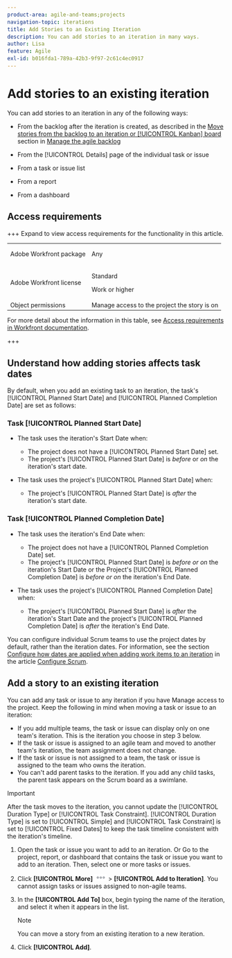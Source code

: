 ```yaml
---
product-area: agile-and-teams;projects
navigation-topic: iterations
title: Add Stories to an Existing Iteration
description: You can add stories to an iteration in many ways.
author: Lisa
feature: Agile
exl-id: b016fda1-789a-42b3-9f97-2c61c4ec0917
---
```

# Add stories to an existing iteration

You can add stories to an iteration in any of the following ways:

* From the backlog after the iteration is created, as described in the [Move stories from the backlog to an iteration or [!UICONTROL Kanban] board](../../../agile/work-in-an-agile-environment/manage-the-agile-backlog.md#move-stories-from-the-backlog-to-an-iteration-or--board) section in [Manage the agile backlog](../../../agile/work-in-an-agile-environment/manage-the-agile-backlog.md)

* From the [!UICONTROL Details] page of the individual task or issue
* From a task or issue list
* From a report
* From a dashboard

## Access requirements

+++ Expand to view access requirements for the functionality in this article.

<table style="table-layout:auto"> 
 <tbody> 
  <tr> 
   <td role="rowheader">Adobe Workfront package</td> 
   <td> <p>Any</p> </td> 
  </tr> 
  <tr> 
   <td role="rowheader">Adobe Workfront license</td> 
   <td> <p>Standard</p> 
   <p>Work or higher</p> </td> 
  </tr>
   <tr> 
   <td role="rowheader">Object permissions</td> 
   <td>Manage access to the project the story is on </td> 
  </tr>
 </tbody> 
</table>

For more detail about the information in this table, see [Access requirements in Workfront documentation](/help/quicksilver/administration-and-setup/add-users/access-levels-and-object-permissions/access-level-requirements-in-documentation.md).

+++

## Understand how adding stories affects task dates

By default, when you add an existing task to an iteration, the task's [!UICONTROL Planned Start Date] and [!UICONTROL Planned Completion Date] are set as follows:

### Task [!UICONTROL Planned Start Date]

* The task uses the iteration's Start Date when:

   * The project does not have a [!UICONTROL Planned Start Date] set.
   * The project's [!UICONTROL Planned Start Date] is *before* or *on* the iteration's start date.

* The task uses the project's [!UICONTROL Planned Start Date] when:

   * The project's [!UICONTROL Planned Start Date] is *after* the iteration's start date.

### Task [!UICONTROL Planned Completion Date]

* The task uses the iteration's End Date when:

   * The project does not have a [!UICONTROL Planned Completion Date] set.
   * The project's [!UICONTROL Planned Start Date] is *before or on* the iteration's Start Date or the Project's [!UICONTROL Planned Completion Date] is *before or on* the iteration's End Date.

* The task uses the project's [!UICONTROL Planned Completion Date] when:

   * The project's [!UICONTROL Planned Start Date] is *after* the iteration's Start Date and the project's [!UICONTROL Planned Completion Date] is *after* the iteration's End Date.

You can configure individual Scrum teams to use the project dates by default, rather than the iteration dates. For information, see the section [Configure how dates are applied when adding work items to an iteration](../../../agile/get-started-with-agile-in-workfront/configure-scrum.md#configure-how-dates-are-applied-when-adding-work-items-to-an-iteration) in the article [Configure Scrum](../../../agile/get-started-with-agile-in-workfront/configure-scrum.md).

## Add a story to an existing iteration

You can add any task or issue to any iteration if you have Manage access to the project. Keep the following in mind when moving a task or issue to an iteration:

* If you add multiple teams, the task or issue can display only on one team's iteration. This is the iteration you choose in step 3 below.
* If the task or issue is assigned to an agile team and moved to another team's iteration, the team assignment does not change.
* If the task or issue is not assigned to a team, the task or issue is assigned to the team who owns the iteration.
* You can't add parent tasks to the iteration. If you add any child tasks, the parent task appears on the Scrum board as a swimlane.

>[!IMPORTANT]
>
>After the task moves to the iteration, you cannot update the [!UICONTROL Duration Type] or [!UICONTROL Task Constraint]. [!UICONTROL Duration Type] is set to [!UICONTROL Simple] and [!UICONTROL Task Constraint] is set to [!UICONTROL Fixed Dates] to keep the task timeline consistent with the iteration's timeline.

1. Open the task or issue you want to add to an iteration.
   Or
   Go to the project, report, or dashboard that contains the task or issue you want to add to an iteration. Then, select one or more tasks or issues.

1. Click **[!UICONTROL More]** ![More icon](assets/more-icon.png) > **[!UICONTROL Add to Iteration]**.
   You cannot assign tasks or issues assigned to non-agile teams.

1. In the **[!UICONTROL Add To]** box, begin typing the name of the iteration, and select it when it appears in the list.

   >[!NOTE]
   >
   >You can move a story from an existing iteration to a new iteration.

1. Click **[!UICONTROL Add]**.
